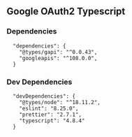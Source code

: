 ## Google OAuth2 Typescript


### Dependencies
```
  "dependencies": {
    "@types/gapi": "^0.0.43",
    "googleapis": "^108.0.0",
  }
```

### Dev Dependencies
```
  "devDependencies": {
    "@types/node": "^18.11.2",
    "eslint": "8.25.0",
    "prettier": "2.7.1",
    "typescript": "4.8.4"
  }
```